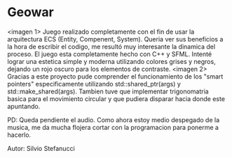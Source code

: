 # Geowar
<imagen 1>
Juego realizado completamente con el fin de usar la arquitectura ECS (Entity, Compenent, System). Queria ver sus beneficios a la hora de escribir el codigo, me resultó muy interesante la dinamica del proceso.
El juego esta completamente hecho con C++ y SFML. Intenté lograr una estetica simple y moderna utilizando colores grises y negros, dejando un rojo oscuro para los elementos de contraste.
<imagen 2>
Gracias a este proyecto pude comprender el funcionamiento de los "smart pointers" especificamente utilizando std::shared_ptr<T>(args) y std::make_shared<T>(args).
Tambien tuve que implementar trigonomatria basica para el movimiento circular y que pudiera disparar hacia donde este apuntando.

PD: Queda pendiente el audio. Como ahora estoy medio despegado de la musica, me da mucha flojera cortar con la programacion para ponerme a hacerlo.

Autor: Silvio Stefanucci
